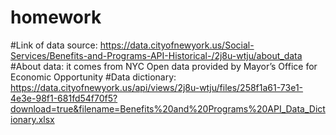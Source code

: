 # homework
#Link of data source: https://data.cityofnewyork.us/Social-Services/Benefits-and-Programs-API-Historical-/2j8u-wtju/about_data
#About data: it comes from NYC Open data provided by Mayor’s Office for Economic Opportunity
#Data dictionary: https://data.cityofnewyork.us/api/views/2j8u-wtju/files/258f1a61-73e1-4e3e-98f1-681fd54f70f5?download=true&filename=Benefits%20and%20Programs%20API_Data_Dictionary.xlsx
#
